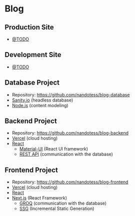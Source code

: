 # Blog

## Production Site

- [@TODO](#)

## Development Site

- [@TODO](#)

## Database Project

- Repository: https://github.com/nandotess/blog-database
- [Sanity.io](https://www.sanity.io/) (headless database)
- [Node.js](https://www.sanity.io/docs/content-modelling) (content modeling)

## Backend Project

- Repository: https://github.com/nandotess/blog-backend
- [Vercel](https://vercel.com/) (cloud hosting)
- [React](https://reactjs.org/)
  - [Material-UI](https://material-ui.com/) (React UI framework)
  - [REST API](https://www.sanity.io/docs/http-api) (communication with the database)

## Frontend Project

- Repository: https://github.com/nandotess/blog-frontend
- [Vercel](https://vercel.com/) (cloud hosting)
- [React](https://reactjs.org/)
- [Next.js](https://nextjs.org/) (React Framework)
  - [GROQ](https://www.sanity.io/docs/groq) (communication with the database)
  - [SSG](https://vercel.com/blog/nextjs-server-side-rendering-vs-static-generation) (Incremental Static Generation)
